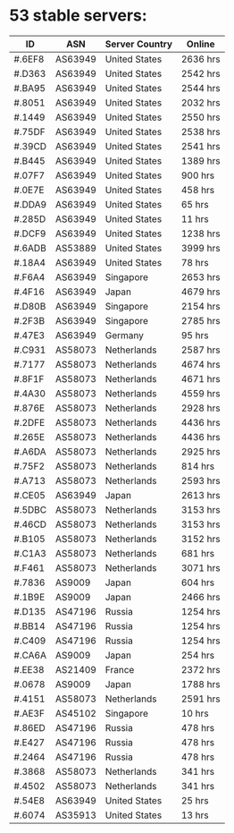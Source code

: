 # 53 stable servers:

| ID | ASN | Server Country | Online |
| ------ | ------ | ------ | ------ |
| #.6EF8 | AS63949 | United States | 2636 hrs |
| #.D363 | AS63949 | United States | 2542 hrs |
| #.BA95 | AS63949 | United States | 2544 hrs |
| #.8051 | AS63949 | United States | 2032 hrs |
| #.1449 | AS63949 | United States | 2550 hrs |
| #.75DF | AS63949 | United States | 2538 hrs |
| #.39CD | AS63949 | United States | 2541 hrs |
| #.B445 | AS63949 | United States | 1389 hrs |
| #.07F7 | AS63949 | United States | 900 hrs |
| #.0E7E | AS63949 | United States | 458 hrs |
| #.DDA9 | AS63949 | United States | 65 hrs |
| #.285D | AS63949 | United States | 11 hrs |
| #.DCF9 | AS63949 | United States | 1238 hrs |
| #.6ADB | AS53889 | United States | 3999 hrs |
| #.18A4 | AS63949 | United States | 78 hrs |
| #.F6A4 | AS63949 | Singapore | 2653 hrs |
| #.4F16 | AS63949 | Japan | 4679 hrs |
| #.D80B | AS63949 | Singapore | 2154 hrs |
| #.2F3B | AS63949 | Singapore | 2785 hrs |
| #.47E3 | AS63949 | Germany | 95 hrs |
| #.C931 | AS58073 | Netherlands | 2587 hrs |
| #.7177 | AS58073 | Netherlands | 4674 hrs |
| #.8F1F | AS58073 | Netherlands | 4671 hrs |
| #.4A30 | AS58073 | Netherlands | 4559 hrs |
| #.876E | AS58073 | Netherlands | 2928 hrs |
| #.2DFE | AS58073 | Netherlands | 4436 hrs |
| #.265E | AS58073 | Netherlands | 4436 hrs |
| #.A6DA | AS58073 | Netherlands | 2925 hrs |
| #.75F2 | AS58073 | Netherlands | 814 hrs |
| #.A713 | AS58073 | Netherlands | 2593 hrs |
| #.CE05 | AS63949 | Japan | 2613 hrs |
| #.5DBC | AS58073 | Netherlands | 3153 hrs |
| #.46CD | AS58073 | Netherlands | 3153 hrs |
| #.B105 | AS58073 | Netherlands | 3152 hrs |
| #.C1A3 | AS58073 | Netherlands | 681 hrs |
| #.F461 | AS58073 | Netherlands | 3071 hrs |
| #.7836 | AS9009 | Japan | 604 hrs |
| #.1B9E | AS9009 | Japan | 2466 hrs |
| #.D135 | AS47196 | Russia | 1254 hrs |
| #.BB14 | AS47196 | Russia | 1254 hrs |
| #.C409 | AS47196 | Russia | 1254 hrs |
| #.CA6A | AS9009 | Japan | 254 hrs |
| #.EE38 | AS21409 | France | 2372 hrs |
| #.0678 | AS9009 | Japan | 1788 hrs |
| #.4151 | AS58073 | Netherlands | 2591 hrs |
| #.AE3F | AS45102 | Singapore | 10 hrs |
| #.86ED | AS47196 | Russia | 478 hrs |
| #.E427 | AS47196 | Russia | 478 hrs |
| #.2464 | AS47196 | Russia | 478 hrs |
| #.3868 | AS58073 | Netherlands | 341 hrs |
| #.4502 | AS58073 | Netherlands | 341 hrs |
| #.54E8 | AS63949 | United States | 25 hrs |
| #.6074 | AS35913 | United States | 13 hrs |

